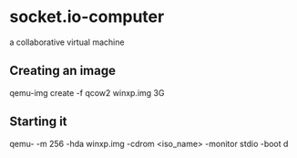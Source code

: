 socket.io-computer
==================

a collaborative virtual machine

## Creating an image
qemu-img create -f qcow2 winxp.img 3G

## Starting it
qemu- -m 256 -hda winxp.img -cdrom <iso_name> -monitor stdio -boot d
